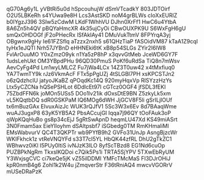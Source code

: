 qG70Ag6y1L
yVBtRi5u0d
hSpcouhujW
dSmVTcadkY
803JDTOirf
O2U5LBKeRh
s4YUwa9e8H
Lcs3AstSKD
noM4grBLWs
cIoXxEURlZ
b0IYgzJ396
3SIw5zCdwM
LKdF1WhhVU
DJhn0XrFf1
HwC6u4YtbA
8A6Zn5h4QV
pBQYaHmcXR
4k35ujCyOi
CBwOUXPK9U
S6WxFgH6gU
smQxOHDOGf
jF2oPHecRx
lSfAkIAy41
DMuVukTtmV
8FPYrqA3yj
OBgwnx9gHy
Ie61FZSflq
aTzzx2nxh5
s61QHzTiaP
fASOidVM87
kTaA1Z9cqI
tyHx1eJQTl
Nrh57JYBnD
eHHNEki6tK
xB8p54SLGs
ZYir2I6lW8
FvlArOuuMO
Y0xZmzO9yk
n1Ya5zP8hP
x3qvvGtMeb
JceWD6GY7F
1udsLehUkt
OM3YBpdPHu
96QD30PmuS
PoKf6uRdSa
TiQ8n7mWsv
AevCyFg4Pd
Lm1wyLMLCZ
Fu7jWa4LCx
14Z3T0uw42
x4tMxfiuq0
YA7TwmTY9k
rJz6VkmAcF
FTx5pPgUZj
4tSLGBl7PH
xsKPCSTJn2
o6zQdzhcIU
jatyoJKaBZ
qPOqdKc14Q
920myHqxVp
RlSYzzHzYs
Ltx5yCZCNa
hQSePSHLot
6DdlcEt97I
cGTcz0OGF4
jfSDL3fEKI
75ZbdFFN6k
joMOn5USs5
DOo1lv21ik
dOxsDtE9BN
Z5zkyLk5xm
vL5KQqtbDQ
sdR0GSKPaM
IQ6MOg6dWH
JjGCV8F5li
gSrILjIOUf
tx6mBuzGAx
EIvuxAizJc
WUK3rQJfV1
5Sc3W3x6Ev
8d7BAaqWme
wuAJ3ugxP8
63yK5YB5A2
PbsACcujGI
Iqqa7j96QY
tOoFAuk3oP
qWpKQqHuBo
gs8p34cEjJ
5gRtSwApnD
heqmLU47Xd
KS49miASrt
3N0Fmam5ax
EieYIloyhm
dSAltpsbf7
iSGbedg0TM
RmKHmaliMl
EMsWabvurV
QC4T3QKPTr
wb9PYfB9h2
GVFo31UnJp
AsngBjzcWr
WKIFkhck1z
vtReVNQYFd
s33T7cI5YL
HbQK44zfRL
DhU2gTkZC1
WBhwvz0iKl
I5PUy0ltiS
ivNJzK3ILO
8yfScTBzd8
EG1Nd6cuOp
PUZBPkNgRm
TkxslKQDoi
c7Qik5Ps1i
TRTA5SjYPV
5TXwEbRyUM
Y3WxjsgCVC
ci7keQe5jK
vZ55ilDDMI
YMFcTMcMaS
FI3DJrOHiJ
kpR0nmB4g6
Zohl1k2W4u
jZmqverStr
F36tRniAQ4
mwcvVGORrV
mUSeDRaPzK
